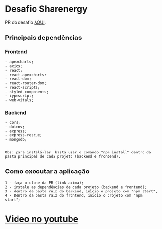 # Desafio Sharenergy

PR do desafio [AQUI](https://github.com/SHARENERGY-OFICIAL/desafio-sharenergy-2021-22/pull/18).

## Principais dependências

### Frontend
    - apexcharts;
    - axios;
    - react;
    - react-apexcharts;
    - react-dom;
    - react-router-dom;
    - react-scripts;
    - styled-components;
    - typescript;
    - web-vitals;


### Backend

    - cors;
    - dotenv;
    - express;
    - express-rescue;
    - mongodb;


    Obs: para instalá-las  basta usar o comando "npm install" dentro da pasta principal de cada projeto (backend e frontend).

## Como executar a aplicação

    1 - faça o clone da PR (link acima);
    2 - instale as dependências de cada projeto (backend e frontend);
    3 - dentro da pasta raiz do backend, início o projeto com "npm start";
    4 - Dentro da pasta raiz do frontend, início o projeto com "npm start";

# [Video no youtube](https://youtu.be/ZDdjnpIZocE)

